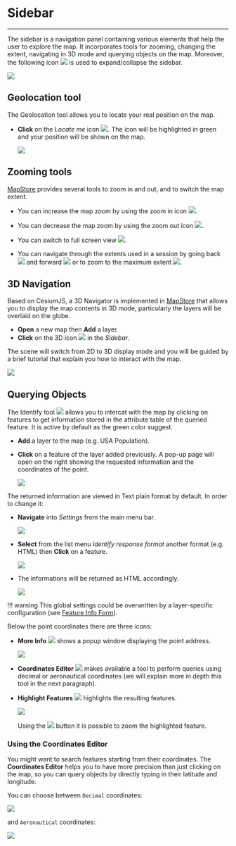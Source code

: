 # Sidebar
*********

The sidebar is a navigation panel containing various elements that help the user to explore the map. It incorporates tools for zooming, changing the extent, navigating in 3D mode and querying objects on the map. Moreover, the following icon <img src="../img/collapse.jpg" style="max-width:20px;"/> is used to expand/collapse the sidebar.

<img src="../img/side-bar-1.jpg" style="max-width:600px;" />

Geolocation tool
----------------

The Geolocation tool allows you to locate your real position on the map.

* **Click** on the *Locate me* icon <img src="../img/geolocation.jpg" style="max-width:20px;"/>. The icon will be highlighted in green and your position will be shown on the map.

  <img src="../img/position.jpg" style="max-width:500px;" />

Zooming tools
-------------

[MapStore](https://mapstore.geo-solutions.it/mapstore/#/) provides several tools to zoom in and out, and to switch the map extent.

* You can increase the map zoom by using the zoom in icon <img src="../img/zoom-in.jpg" style="max-width:18px;"/>.

* You can decrease the map zoom by using the zoom out icon <img src="../img/zoom-out.jpg" style="max-width:18px;"/>.

* You can switch to full screen view <img src="../img/full-screen.jpg" style="max-width:18px;"/>.

* You can navigate through the extents used in a session by going back <img src="../img/back-extent.jpg" style="max-width:22px;"/> and forward <img src="../img/forward-extent.jpg" style="max-width:22px;"/> or to zoom to the maximum extent <img src="../img/max-extent.jpg" style="max-width:22px;"/>.

3D Navigation
-------------
Based on CesiumJS, a 3D Navigator is implemented in [MapStore](https://mapstore.geo-solutions.it/mapstore/#/) that allows you to display the map contents in 3D mode, particularly the layers will be overlaid on the globe.

* **Open** a new map then **Add** a layer.
* **Click** on the 3D icon <img src="../img/3D-icon.jpg" style="max-width:22px;"/> in the *Sidebar*.

The scene will switch from 2D to 3D display mode and you will be guided by a brief tutorial that explain you how to interact with the map.

<img src="../img/3D-mode.jpg" style="max-width:600px;" />

Querying Objects
----------------

The Identify tool  <img src="../img/identify.jpg" style="max-width:22px;"/> allows you to intercat with the map by clicking on features to get information stored in the attribute table of the queried feature. It is active by default as the green color suggest.

* **Add** a layer to the map (e.g. USA Population).
* **Click** on a feature of the layer added previously. A pop-up page will open on the right showing the requested information and the coordinates of the point.

    <img src="../img/get_feature_info.png" />

The returned information are viewed in Text plain format by default. In order to change it:

* **Navigate** into *Settings* from the main menu bar.

    <img src="../img/settings.png" />

* **Select** from the list menu *Identify response format* another format (e.g. HTML) then **Click** on a feature.

    <img src="../img/info_formats.png" style="max-width:400px;"/>

* The informations will be returned as HTML accordingly.

    <img src="../img/html_info.png" />

!!! warning
    This global settings could be overwritten by a layer-specific configuration (see [Feature Info Form](layer-settings.md#feature-info-form)).

Below the point coordinates there are three icons:

* **More Info** <img src="../img/more_info_icon.png" style="max-width:25px;"/> shows a popup window displaying the point address.

    <img src="../img/more_info.png" />

* **Coordinates Editor** <img src="../img/coordinates_editor_icon.png" style="max-width:25px;"/> makes available a tool to perform queries using decimal or aeronautical coordinates (we will explain more in depth this tool in the next paragraph).

* **Highlight Features** <img src="../img/highlight_features_icon.png" style="max-width:25px;"/> highlights the resulting features.

    <img src="../img/highlight_features.png" />

    Using the <img src="../img/zoom-layer.jpg" style="max-width:25px;"/> button it is possible to zoom the highlighted feature.

### Using the Coordinates Editor

You might want to search features starting from their coordinates. The **Coordinates Editor** helps you to have more precision than just clicking on the map, so you can query objects by directly typing in their latitude and longitude.

You can choose between `Decimal` coordinates:

<img src="../img/decimal_coordinates_editor.gif" />

and `Aeronautical` coordinates:

<img src="../img/aeronautical_coordinates_editor.gif" />
